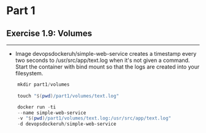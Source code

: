 # Part 1

## Exercise 1.9: Volumes
---
- Image devopsdockeruh/simple-web-service creates a timestamp every two seconds to /usr/src/app/text.log when it's not given a command. Start the container with bind mount so that the logs are created into your filesystem.

``` powershell
    mkdir part1/volumes
    
    touch "$(pwd)/part1/volumes/text.log"

    docker run -ti 
    --name simple-web-service 
    -v "$(pwd)/part1/volumes/text.log:/usr/src/app/text.log" 
    -d devopsdockeruh/simple-web-service
```